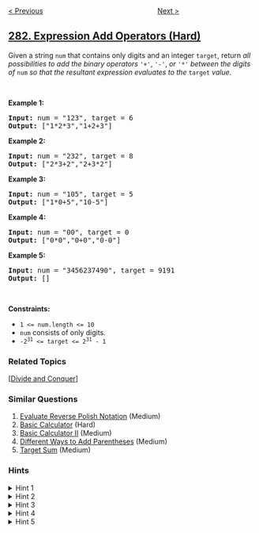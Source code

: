 <!--|This file generated by command(leetcode description); DO NOT EDIT.    |-->
<!--+----------------------------------------------------------------------+-->
<!--|@author    openset <openset.wang@gmail.com>                           |-->
<!--|@link      https://github.com/openset                                 |-->
<!--|@home      https://github.com/openset/leetcode                        |-->
<!--+----------------------------------------------------------------------+-->

[< Previous](../zigzag-iterator "Zigzag Iterator")
　　　　　　　　　　　　　　　　
[Next >](../move-zeroes "Move Zeroes")

## [282. Expression Add Operators (Hard)](https://leetcode.com/problems/expression-add-operators "给表达式添加运算符")

<p>Given a string <code>num</code> that contains only digits and an integer <code>target</code>, return <em>all possibilities to add the binary operators</em> <code>&#39;+&#39;</code>, <code>&#39;-&#39;</code>, <em>or</em> <code>&#39;*&#39;</code> <em>between the digits of</em> <code>num</code> <em>so that the resultant expression evaluates to the</em> <code>target</code> <em>value</em>.</p>

<p>&nbsp;</p>
<p><strong>Example 1:</strong></p>
<pre><strong>Input:</strong> num = "123", target = 6
<strong>Output:</strong> ["1*2*3","1+2+3"]
</pre><p><strong>Example 2:</strong></p>
<pre><strong>Input:</strong> num = "232", target = 8
<strong>Output:</strong> ["2*3+2","2+3*2"]
</pre><p><strong>Example 3:</strong></p>
<pre><strong>Input:</strong> num = "105", target = 5
<strong>Output:</strong> ["1*0+5","10-5"]
</pre><p><strong>Example 4:</strong></p>
<pre><strong>Input:</strong> num = "00", target = 0
<strong>Output:</strong> ["0*0","0+0","0-0"]
</pre><p><strong>Example 5:</strong></p>
<pre><strong>Input:</strong> num = "3456237490", target = 9191
<strong>Output:</strong> []
</pre>
<p>&nbsp;</p>
<p><strong>Constraints:</strong></p>

<ul>
	<li><code>1 &lt;= num.length &lt;= 10</code></li>
	<li><code>num</code> consists of only digits.</li>
	<li><code>-2<sup>31</sup> &lt;= target &lt;= 2<sup>31</sup> - 1</code></li>
</ul>

### Related Topics
  [[Divide and Conquer](../../tag/divide-and-conquer/README.md)]

### Similar Questions
  1. [Evaluate Reverse Polish Notation](../evaluate-reverse-polish-notation) (Medium)
  1. [Basic Calculator](../basic-calculator) (Hard)
  1. [Basic Calculator II](../basic-calculator-ii) (Medium)
  1. [Different Ways to Add Parentheses](../different-ways-to-add-parentheses) (Medium)
  1. [Target Sum](../target-sum) (Medium)

### Hints
<details>
<summary>Hint 1</summary>
Note that a number can contain multiple digits.
</details>

<details>
<summary>Hint 2</summary>
Since the question asks us to find <b>all</b> of the valid expressions, we need a way to iterate over all of them. (<b>Hint:</b> Recursion!)
</details>

<details>
<summary>Hint 3</summary>
We can keep track of the expression string and evaluate it at the very end. But that would take a lot of time. Can we keep track of the expression's value as well so as to avoid the evaluation at the very end of recursion?
</details>

<details>
<summary>Hint 4</summary>
Think carefully about the multiply operator. It has a higher precedence than the addition and subtraction operators. 

<br> 1 + 2 = 3  <br>
1 + 2 - 4 --> 3 - 4 --> -1 <br>
1 + 2 - 4 * 12 --> -1 * 12 --> -12 (WRONG!) <br>
1 + 2 - 4 * 12 --> -1 - (-4) + (-4 * 12) --> 3 + (-48) --> -45 (CORRECT!)
</details>

<details>
<summary>Hint 5</summary>
We simply need to keep track of the last operand in our expression and reverse it's effect on the expression's value while considering the multiply operator.
</details>
